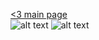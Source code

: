 [<3 main page](/main.md)<br/>
![alt text](https://www.pngitem.com/pimgs/m/43-430055_i-love-you-text-png-image-file-love.png)
![alt text](https://upload.wikimedia.org/wikipedia/commons/7/70/Symbolic_Love_Heart.png)
<link rel="shortcut icon" href="favicon.ico">

